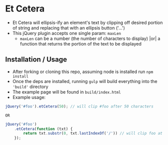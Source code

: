 # Et Cetera

* Et Cetera will ellipsis-ify an element's text by clipping off desired portion of string and replacing that with an ellipsis button ('...')
* This jQuery plugin accepts one single param: `maxLen`
	* `maxLen` can be a number (the number of characters to display) |or| a function that returns the portion of the text to be displayed

## Installation / Usage
* After forking or cloning this repo, assuming node is installed run `npm install`
* Once the deps are installed, running `gulp` will build everything into the `'build'` directory
* The example page will be found in `build/index.html`
* Example usage:

```js
jQuery('#foo').etCetera(50); // will clip #foo after 50 characters
```
	OR

```js
jQuery('#foo')
	.etCetera(function (txt) {
		return txt.substr(0, txt.lastIndexOf('/')) // will clip foo at its last slash
	});
 ```
